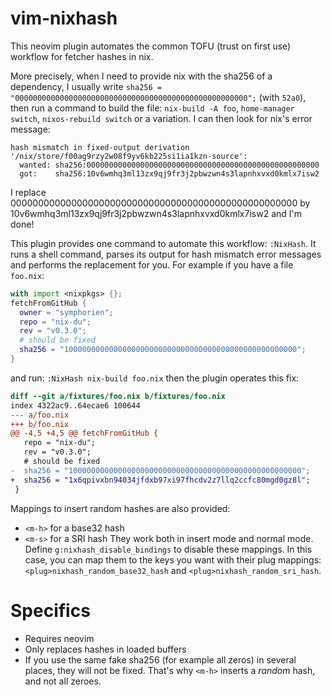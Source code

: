 # vim-nixhash

This neovim plugin automates the common TOFU (trust on first use) workflow for fetcher hashes in nix.

More precisely, when I need to provide nix with the sha256 of a dependency, I usually write
`sha256 = "0000000000000000000000000000000000000000000000000000";` (with
`52a0`), then run a command to build the file: `nix-build -A foo`,
`home-manager switch`, `nixos-rebuild switch` or a variation. I can then look
for nix's error message:
```
hash mismatch in fixed-output derivation '/nix/store/f00ag9rzy2w08f9yv6kb225si1ia1kzn-source':
  wanted: sha256:0000000000000000000000000000000000000000000000000000
  got:    sha256:10v6wmhq3ml13zx9qj9fr3j2pbwzwn4s3lapnhxvxd0kmlx7isw2
```
I replace 0000000000000000000000000000000000000000000000000000 by 10v6wmhq3ml13zx9qj9fr3j2pbwzwn4s3lapnhxvxd0kmlx7isw2 and I'm done!

This plugin provides one command to automate this workflow: `:NixHash`. It runs
a shell command, parses its output for hash mismatch error messages and
performs the replacement for you.
For example if you have a file `foo.nix`:
```nix
with import <nixpkgs> {};
fetchFromGitHub {
  owner = "symphorien";
  repo = "nix-du";
  rev = "v0.3.0";
  # should be fixed
  sha256 = "1000000000000000000000000000000000000000000000000000";
}
```
and run: `:NixHash nix-build foo.nix` then the plugin operates this fix:
```diff
diff --git a/fixtures/foo.nix b/fixtures/foo.nix
index 4322ac9..64ecae6 100644
--- a/foo.nix
+++ b/foo.nix
@@ -4,5 +4,5 @@ fetchFromGitHub {
   repo = "nix-du";
   rev = "v0.3.0";
   # should be fixed
-  sha256 = "1000000000000000000000000000000000000000000000000000";
+  sha256 = "1x6qpivxbn94034jfdxb97xi97fhcdv2z7llq2ccfc80mgd0gz8l";
 }
```

Mappings to insert random hashes are also provided:
- `<m-h>` for a base32 hash
- `<m-s>` for a SRI hash
They work both in insert mode and normal mode. Define `g:nixhash_disable_bindings`
to disable these mappings. In this case, you can map them to the keys you want
with their plug mappings: `<plug>nixhash_random_base32_hash` and
`<plug>nixhash_random_sri_hash`.

# Specifics

* Requires neovim
* Only replaces hashes in loaded buffers
* If you use the same fake sha256 (for example all zeros) in several places, they will not be fixed. That's why `<m-h>` inserts a *random* hash, and not all zeroes.
